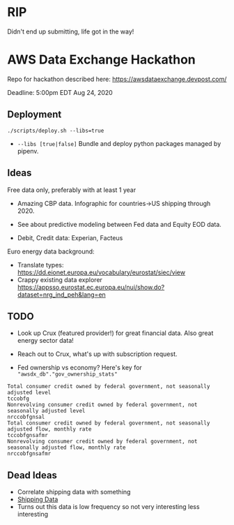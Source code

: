 

# RIP

Didn't end up submitting, life got in the way!


# AWS Data Exchange Hackathon 
Repo for hackathon described here:
https://awsdataexchange.devpost.com/

Deadline: 5:00pm EDT Aug 24, 2020

## Deployment 
`./scripts/deploy.sh --libs=true`
- `--libs [true|false]` Bundle and deploy python packages managed by pipenv.

## Ideas
Free data only, preferably with at least 1 year 
- Amazing CBP data. Infographic for countries->US shipping through 2020.

- See about predictive modeling between Fed data and Equity EOD data.
- Debit, Credit data: Experian, Facteus

Euro energy data background:
- Translate types: https://dd.eionet.europa.eu/vocabulary/eurostat/siec/view
- Crappy existing data explorer https://appsso.eurostat.ec.europa.eu/nui/show.do?dataset=nrg_ind_peh&lang=en

## TODO
- Look up Crux (featured provider!) for great financial data. Also great energy sector data! 
- Reach out to Crux, what's up with subscription request.

- Fed ownership vs economy? Here's key for  `"awsdx_db"."gov_ownership_stats"`
```
Total consumer credit owned by federal government, not seasonally adjusted level
tccobfg
Nonrevolving consumer credit owned by federal government, not seasonally adjusted level
nrccobfgnsal
Total consumer credit owned by federal government, not seasonally adjusted flow, monthly rate
tccobfgnsafmr
Nonrevolving consumer credit owned by federal government, not seasonally adjusted flow, monthly rate
nrccobfgnsafmr
```


## Dead Ideas
- Correlate shipping data with something
- [Shipping Data](https://aws.amazon.com/marketplace/pp/prodview-2yx6pwjzh23bo?qid=1595467629281&sr=0-10&ref_=srh_res_product_title)
- Turns out this data is low frequency so not very interesting less interesting

